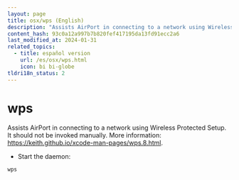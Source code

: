 ```yaml
---
layout: page
title: osx/wps (English)
description: "Assists AirPort in connecting to a network using Wireless Protected Setup."
content_hash: 93c0a12a997b7b820fef417195da13fd91ecc2a6
last_modified_at: 2024-01-31
related_topics:
  - title: español version
    url: /es/osx/wps.html
    icon: bi bi-globe
tldri18n_status: 2
---
```

# wps

Assists AirPort in connecting to a network using Wireless Protected Setup.
It should not be invoked manually.
More information: <https://keith.github.io/xcode-man-pages/wps.8.html>.

- Start the daemon:

`wps`
